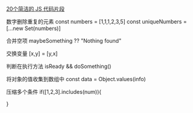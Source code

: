 [20个简洁的 JS 代码片段](https://mp.weixin.qq.com/s/-HMEcgqkJESs3_BvmDJ9RQ)

数字删除重复的元素
const numbers = [1,1,1,2,3,5]
const uniqueNumbers = [...new Set(numbers)]

合并空项
maybeSomething ?? "Nothing found"

交换变量
[x,y] = [y,x]

判断在执行方法
isReady && doSomething()

将对象的值收集到数组中
const data = Object.values(info)

压缩多个条件
if([1,2,3].includes(num)){
  
}